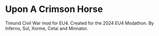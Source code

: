 # Upon A Crimson Horse
Timurid Civil War mod for EU4. Created for the 2024 EU4 Modathon. By Inferno, Sol, Xorme, Cetai and Minnator.
